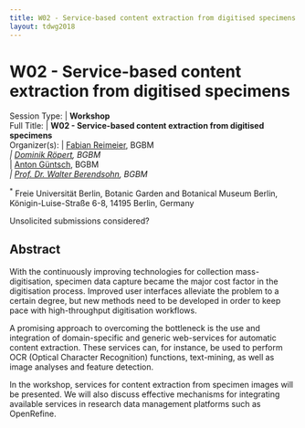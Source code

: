 ```yaml
---
title: W02 - Service-based content extraction from digitised specimens
layout: tdwg2018
---
```


# W02 - Service-based content extraction from digitised specimens

Session Type: | **Workshop**  
Full Title:   | **W02 - Service-based content extraction from digitised specimens**  
Organizer(s): | [Fabian Reimeier](f.reimeier@bgbm.org), BGBM<sup>*</sup>  
              | [Dominik Röpert](d.roepert@bgbm.org), BGBM<sup>*</sup>  
              | [Anton Güntsch](a.guentsch@bgbm.org), BGBM<sup>*</sup>  
              | [Prof. Dr. Walter Berendsohn](w.berendsohn@bgbm.org), BGBM<sup>*</sup>  

<sup>*</sup> Freie Universität Berlin, Botanic Garden and Botanical Museum Berlin, Königin-Luise-Straße 6-8, 14195 Berlin, Germany  


Unsolicited submissions considered?  

<!--
Number of 80 minute sessions requested:
-->

## Abstract  

With the continuously improving technologies for collection mass-digitisation, specimen data capture became the major cost factor in the digitisation process. Improved user interfaces alleviate the problem to a certain degree, but new methods need to be developed in order to keep pace with high-throughput digitisation workflows.

A promising approach to overcoming the bottleneck is the use and integration of domain-specific and generic web-services for automatic content extraction. These services can, for instance, be used to perform OCR (Optical Character Recognition) functions, text-mining, as well as image analyses and feature detection.

In the workshop, services for content extraction from specimen images will be presented. We will also discuss effective mechanisms for integrating available services in research data management platforms such as OpenRefine.
